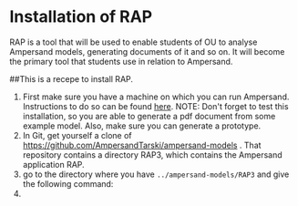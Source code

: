 # Installation of RAP

RAP is a tool that will be used to enable students of OU to analyse Ampersand models, generating documents of it and so on. It will become the primary tool that students use in relation to Ampersand. 

##This is a recepe to install RAP.
1. First make sure you have a machine on which you can run Ampersand. Instructions to do so can be found [here](https://ampersandtarski.gitbooks.io/documentation/content/installation/installing_ampersand.html). NOTE: Don't forget to test this installation, so you are able to generate a pdf document from some example model. Also, make sure you can generate a prototype. 
2. In Git, get yourself a clone of https://github.com/AmpersandTarski/ampersand-models . That repository contains a directory RAP3, which contains the Ampersand application RAP.
3. go to the directory where you have `../ampersand-models/RAP3` and give the following command:
4. 
